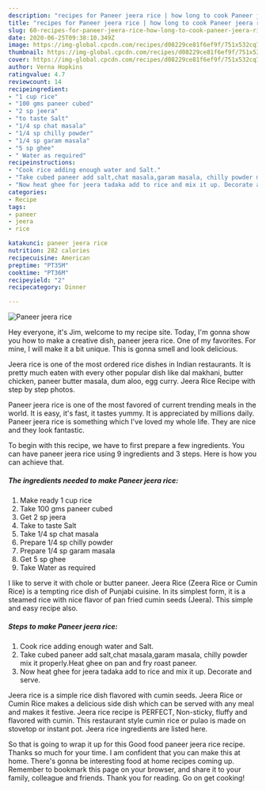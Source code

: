 ```yaml
---
description: "recipes for Paneer jeera rice | how long to cook Paneer jeera rice"
title: "recipes for Paneer jeera rice | how long to cook Paneer jeera rice"
slug: 60-recipes-for-paneer-jeera-rice-how-long-to-cook-paneer-jeera-rice
date: 2020-06-25T09:38:10.349Z
image: https://img-global.cpcdn.com/recipes/d08229ce81f6ef9f/751x532cq70/paneer-jeera-rice-recipe-main-photo.jpg
thumbnail: https://img-global.cpcdn.com/recipes/d08229ce81f6ef9f/751x532cq70/paneer-jeera-rice-recipe-main-photo.jpg
cover: https://img-global.cpcdn.com/recipes/d08229ce81f6ef9f/751x532cq70/paneer-jeera-rice-recipe-main-photo.jpg
author: Verna Hopkins
ratingvalue: 4.7
reviewcount: 14
recipeingredient:
- "1 cup rice"
- "100 gms paneer cubed"
- "2 sp jeera"
- "to taste Salt"
- "1/4 sp chat masala"
- "1/4 sp chilly powder"
- "1/4 sp garam masala"
- "5 sp ghee"
- " Water as required"
recipeinstructions:
- "Cook rice adding enough water and Salt."
- "Take cubed paneer add salt,chat masala,garam masala, chilly powder mix it properly.Heat ghee on pan and fry roast paneer."
- "Now heat ghee for jeera tadaka add to rice and mix it up. Decorate and serve."
categories:
- Recipe
tags:
- paneer
- jeera
- rice

katakunci: paneer jeera rice 
nutrition: 282 calories
recipecuisine: American
preptime: "PT35M"
cooktime: "PT36M"
recipeyield: "2"
recipecategory: Dinner

---
```



![Paneer jeera rice](https://img-global.cpcdn.com/recipes/d08229ce81f6ef9f/751x532cq70/paneer-jeera-rice-recipe-main-photo.jpg)

Hey everyone, it's Jim, welcome to my recipe site. Today, I'm gonna show you how to make a creative dish, paneer jeera rice. One of my favorites. For mine, I will make it a bit unique. This is gonna smell and look delicious.

Jeera rice is one of the most ordered rice dishes in Indian restaurants. It is pretty much eaten with every other popular dish like dal makhani, butter chicken, paneer butter masala, dum aloo, egg curry. Jeera Rice Recipe with step by step photos.

Paneer jeera rice is one of the most favored of current trending meals in the world. It is easy, it's fast, it tastes yummy. It is appreciated by millions daily. Paneer jeera rice is something which I've loved my whole life. They are nice and they look fantastic.


To begin with this recipe, we have to first prepare a few ingredients. You can have paneer jeera rice using 9 ingredients and 3 steps. Here is how you can achieve that.

<!--inarticleads1-->

##### The ingredients needed to make Paneer jeera rice:

1. Make ready 1 cup rice
1. Take 100 gms paneer cubed
1. Get 2 sp jeera
1. Take to taste Salt
1. Take 1/4 sp chat masala
1. Prepare 1/4 sp chilly powder
1. Prepare 1/4 sp garam masala
1. Get 5 sp ghee
1. Take  Water as required


I like to serve it with chole or butter paneer. Jeera Rice (Zeera Rice or Cumin Rice) is a tempting rice dish of Punjabi cuisine. In its simplest form, it is a steamed rice with nice flavor of pan fried cumin seeds (Jeera). This simple and easy recipe also. 

<!--inarticleads2-->

##### Steps to make Paneer jeera rice:

1. Cook rice adding enough water and Salt.
1. Take cubed paneer add salt,chat masala,garam masala, chilly powder mix it properly.Heat ghee on pan and fry roast paneer.
1. Now heat ghee for jeera tadaka add to rice and mix it up. Decorate and serve.


Jeera rice is a simple rice dish flavored with cumin seeds. Jeera Rice or Cumin Rice makes a delicious side dish which can be served with any meal and makes it festive. Jeera rice recipe is PERFECT, Non-sticky, fluffy and flavored with cumin. This restaurant style cumin rice or pulao is made on stovetop or instant pot. Jeera rice ingredients are listed here. 

So that is going to wrap it up for this Good food paneer jeera rice recipe. Thanks so much for your time. I am confident that you can make this at home. There's gonna be interesting food at home recipes coming up. Remember to bookmark this page on your browser, and share it to your family, colleague and friends. Thank you for reading. Go on get cooking!
